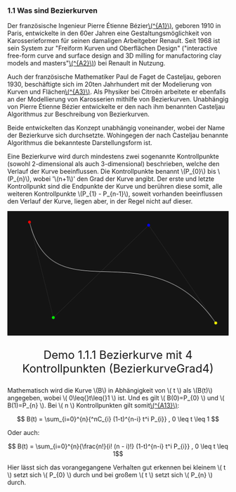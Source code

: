 ### 1.1 Was sind Bezierkurven

Der französische Ingenieur Pierre Étienne Bézier[\\(^{A1}\\)](../links.md#a1), geboren 1910 in Paris, entwickelte in den 60er Jahren eine Gestaltungsmöglichkeit von Karosserieformen für seinen damaligen Arbeitgeber Renault. Seit 1968 ist sein System zur "Freiform Kurven und Oberflächen Design" ("interactive free-form curve and surface design and 3D milling for manufactoring clay models and masters"[\\(^{A2}\\)](../links.md#a2)) bei Renault in Nutzung.

Auch der französische Mathematiker Paul de Faget de Casteljau, geboren 1930, beschäftigte sich im 20ten Jahrhundert mit der Modelierung von Kurven und Flächen[\\(^{A3}\\)](../links.md#a3). Als Physiker bei Citroën arbeitete er ebenfalls an der Modellierung von Karosserien mithilfe von Bezierkurven. Unabhängig von Pierre Étienne Bézier entwickelte er den nach ihm benannten Casteljau Algorithmus zur Beschreibung von Bezierkurven.

Beide entwickelten das Konzept unabhängig voneinander, wobei der Name der Bezierkurve sich durchsetzte. Wohingegen der nach Casteljau benannte Algorithmus die bekannteste Darstellungsform ist.

Eine Bezierkurve wird durch mindestens zwei sogenannte Kontrollpunkte (sowohl 2-dimensional als auch 3-dimensional) beschrieben, welche den Verlauf der Kurve beeinflussen. Die Kontrollpunkte benannt \\(P_{0}\\) bis \\(P_{n}\\), wobei '\\(n+1\\)' den Grad der Kurve angibt. Der erste und letzte Kontrollpunkt sind die Endpunkte der Kurve und berühren diese somit, alle weiteren Kontrollpunkte \\(P_{1} - P_{n-1}\\), soweit vorhanden beeinflussen den Verlauf der Kurve, liegen aber, in der Regel nicht auf dieser.

![BezierkurveGrad4](../img/Grad4Bezierkurve.png)
<p style="text-align: center; font-size: 1.6rem;">Demo 1.1.1 Bezierkurve mit 4 Kontrollpunkten (BezierkurveGrad4)</P>

Mathematisch wird die Kurve \\(B\\) in Abhängigkeit von \\( t \\) als \\(B(t)\\) angegeben, wobei \\( 0\leq{}t\leq{}1 \\) ist. Und es gilt \\( B(0)=P_{0} \\) und \\( B(1)=P_{n} \\). Bei \\( n \\) Kontrollpunkten gilt somit[\\(^{A13}\\)](../links.md#a13): 

$$ B(t) = \sum_{i=0}^{n}{^nC_{i} (1-t)^{n-i} t^i P_{i}} , 0 \leq t \leq 1 $$

Oder auch:

$$ B(t) = \sum_{i=0}^{n}{\frac{n!}{i! (n - i)!} (1-t)^{n-i} t^i P_{i}} , 0 \leq t \leq 1$$

Hier lässt sich das vorangegangene Verhalten gut erkennen bei kleinem \\( t \\) setzt sich \\( P_{0} \\) durch und bei großem \\( t \\) setzt sich \\( P_{n} \\) durch.